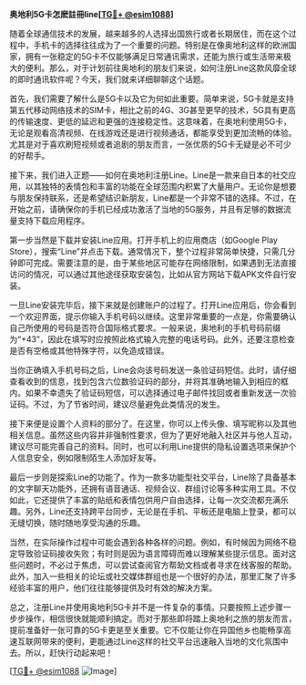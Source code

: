 **奥地利5G卡怎麽註冊line[[TG💪+ @esim1088](https://t.me/s/esim1088)]**

随着全球通信技术的发展，越来越多的人选择出国旅行或者长期居住，而在这个过程中，手机卡的选择往往成为了一个重要的问题。特别是在像奥地利这样的欧洲国家，拥有一张稳定的5G卡不仅能够满足日常通讯需求，还能为旅行或生活带来极大的便利。那么，对于计划前往奥地利的朋友们来说，如何注册Line这款风靡全球的即时通讯软件呢？今天，我们就来详细聊聊这个话题。

首先，我们需要了解什么是5G卡以及它为何如此重要。简单来说，5G卡就是支持第五代移动网络技术的SIM卡，相比之前的4G、3G甚至更早的技术，5G具有更高的传输速度、更低的延迟和更强的连接稳定性。这意味着，在奥地利使用5G卡，无论是观看高清视频、在线游戏还是进行视频通话，都能享受到更加流畅的体验。尤其是对于喜欢刷短视频或者追剧的朋友而言，一张优质的5G卡无疑是必不可少的好帮手。

接下来，我们进入正题——如何在奥地利注册Line。Line是一款来自日本的社交应用，以其独特的表情包和丰富的功能在全球范围内积累了大量用户。无论你是想要与朋友保持联系，还是希望结识新朋友，Line都是一个非常不错的选择。不过，在开始之前，请确保你的手机已经成功激活了当地的5G服务，并且有足够的数据流量支持下载应用程序。

第一步当然是下载并安装Line应用。打开手机上的应用商店（如Google Play Store），搜索“Line”并点击下载。通常情况下，整个过程非常简单快捷，只需几分钟即可完成。需要注意的是，由于某些地区可能存在网络限制，如果遇到无法直接访问的情况，可以通过其他途径获取安装包，比如从官方网站下载APK文件自行安装。

一旦Line安装完毕后，接下来就是创建账户的过程了。打开Line应用后，你会看到一个欢迎界面，提示你输入手机号码以继续。这里非常重要的一点是，你需要确认自己所使用的号码是否符合国际格式要求。一般来说，奥地利的手机号码前缀为“+43”，因此在填写时应按照此格式输入完整的电话号码。此外，还要注意检查是否有空格或其他特殊字符，以免造成错误。

当你正确填入手机号码之后，Line会向该号码发送一条验证码短信。此时，请仔细查看收到的信息，找到包含六位数验证码的部分，并将其准确地输入到相应的框内。如果不幸遗失了验证码短信，可以选择通过电子邮件找回或者重新发送一次验证码。不过，为了节省时间，建议尽量避免此类情况的发生。

接下来便是设置个人资料的部分了。在这里，你可以上传头像、填写昵称以及其他相关信息。虽然这些内容并非强制性要求，但为了更好地融入社区并与他人互动，建议尽可能完善自己的资料。同时，也可以利用Line提供的隐私设置选项来保护个人信息安全，例如限制陌生人添加好友等。

最后一步则是探索Line的功能了。作为一款多功能型社交平台，Line除了具备基本的文字聊天功能外，还拥有语音通话、视频会议、群组讨论等多种实用工具。不仅如此，它还提供了丰富的贴纸和表情包供用户自由选择，让每一次交流都充满乐趣。另外，Line还支持跨平台同步，无论是在手机、平板还是电脑上登录，都可以无缝切换，随时随地享受沟通的乐趣。

当然，在实际操作过程中可能会遇到各种各样的问题。例如，有时候因为网络不稳定导致验证码接收失败；有时则是因为语言障碍而难以理解某些提示信息。面对这些问题时，不必过于焦虑，可以尝试查阅官方帮助文档或者寻求在线客服的帮助。此外，加入一些相关的论坛或社交媒体群组也是一个很好的办法，那里汇聚了许多经验丰富的用户，他们往往能够提供及时有效的解决方案。

总之，注册Line并使用奥地利5G卡并不是一件复杂的事情。只要按照上述步骤一步步操作，相信很快就能顺利搞定。而对于那些即将踏上奥地利之旅的朋友而言，提前准备好一张可靠的5G卡更是至关重要。它不仅能让你在异国他乡也能畅享高速互联网带来的便利，更能通过Line这样的社交平台迅速融入当地的文化氛围中去。所以，赶快行动起来吧！

[[TG💪+ @esim1088](https://t.me/s/esim1088) ![Image](https://i.postimg.cc/4NQfJmqS/Snipaste-2025-05-13-00-14-12.png)]